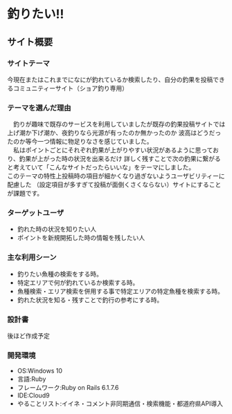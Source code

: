 # 釣りたい!!

## サイト概要
### サイトテーマ
今現在またはこれまでになにが釣れているか検索したり、自分の釣果を投稿できるコミュニティーサイト（ショア釣り専用）

### テーマを選んだ理由
　釣りが趣味で既存のサービスを利用していましたが既存の釣果投稿サイトでは上げ潮か下げ潮か、夜釣りなら光源が有ったのか無かったのか
波高はどうだったのか等今一つ情報に物足りなさを感じていました。<br>
　私はポイントごとにそれぞれ釣果が上がりやすい状況があるように思っており、釣果が上がった時の状況を出来るだけ
詳しく残すことで次の釣果に繋がると考えていて「こんなサイトだったらいいな」をテーマにしました。<br>
このテーマの特性上投稿時の項目が細かくなり過ぎないようユーザビリティーに配慮した
（設定項目が多すぎて投稿が面倒くさくならない）サイトにすることが課題です。

### ターゲットユーザ
- 釣れた時の状況を知りたい人<br>
- ポイントを新規開拓した時の情報を残したい人

### 主な利用シーン
- 釣りたい魚種の検索をする時。<br>
- 特定エリアで何が釣れているか検索する時。<br>
- 魚種検索・エリア検索を併用する事で特定エリアの特定魚種を検索する時。<br>
- 釣れた状況を知る・残すことで釣行の参考にする時。<br>

### 設計書
後ほど作成予定

### 開発環境
- OS:Windows 10
- 言語:Ruby
- フレームワーク:Ruby on Rails 6.1.7.6
- IDE:Cloud9
- やることリスト:イイネ・コメント非同期通信・検索機能・都道府県API導入